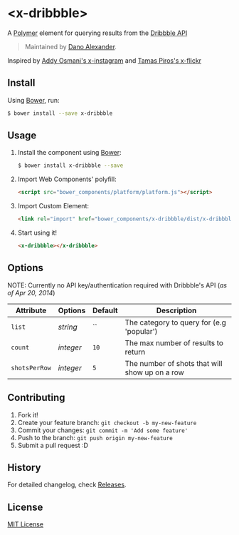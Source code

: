 # &lt;x-dribbble&gt;

A [Polymer](http://polymer-project.org) element for querying results from the [Dribbble API](https://dribbble.com/api)

> Maintained by [Dano Alexander](https://github.com/altruity).

Inspired by <a href="https://github.com/addyosmani/x-instagram/" target="_blank">Addy Osmani's x-instagram</a> and <a href="https://github.com/tamaspiros/x-flickr/" target="_blank">Tamas Piros's x-flickr</a>


## Install

Using [Bower](http://bower.io), run:

```bash
$ bower install --save x-dribbble
```


## Usage

1. Install the component using [Bower](http://bower.io/):

    ```sh
    $ bower install x-dribbble --save
    ```

2. Import Web Components' polyfill:

    ```html
    <script src="bower_components/platform/platform.js"></script>
    ```

3. Import Custom Element:

    ```html
    <link rel="import" href="bower_components/x-dribbble/dist/x-dribbble.html">
    ```

4. Start using it!

    ```html
    <x-dribbble></x-dribbble>
    ```


## Options

NOTE: Currently no API key/authentication required with Dribbble's API (_as of Apr 20, 2014_)

Attribute      | Options         | Default          | Description
---            | ---             | ---              | ---
`list`         | *string*        | ``               | The category to query for (e.g 'popular')
`count`        | *integer*       | `10`             | The max number of results to return
`shotsPerRow`  | *integer*       | `5`              | The number of shots that will show up on a row


## Contributing

1. Fork it!
2. Create your feature branch: `git checkout -b my-new-feature`
3. Commit your changes: `git commit -m 'Add some feature'`
4. Push to the branch: `git push origin my-new-feature`
5. Submit a pull request :D


## History

For detailed changelog, check [Releases](https://github.com/webcomponents/x-dribbble/releases).


## License

[MIT License](http://opensource.org/licenses/MIT)
